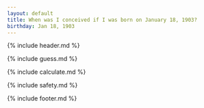 ```yaml
---
layout: default
title: When was I conceived if I was born on January 18, 1903?
birthday: Jan 18, 1903
---
```


{% include header.md %}

{% include guess.md %}

{% include calculate.md %}

{% include safety.md %}

{% include footer.md %}



